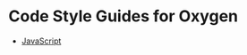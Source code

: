 # Code Style Guides for Oxygen

* [JavaScript](https://github.com/oxygenhq/style-guide/blob/master/js.md)
